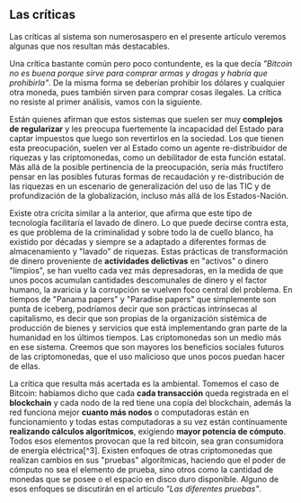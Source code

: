 ## Las críticas

Las críticas al sistema son numerosaspero en el presente artículo veremos algunas que nos resultan más destacables.

Una crítica bastante común pero poco contundente, es la que decía _"Bitcoin no es buena porque sirve para comprar armas y drogas y habría que prohibirla"_. De la misma forma se deberían prohibir los dólares y cualquier otra moneda, pues también sirven para comprar cosas ilegales. La crítica no resiste al primer análisis, vamos con la siguiente.

Están quienes afirman que estos sistemas que suelen ser muy **complejos de regularizar** y les preocupa fuertemente la incapacidad del Estado para captar impuestos que luego son revertirlos en la sociedad. Los que tienen esta preocupación, suelen ver al Estado como un agente re-distribuidor de riquezas y las criptomonedas, como un debilitador de esta función estatal. Más allá de la posible pertinencia de la preocupación, sería más fructífero pensar en las posibles futuras formas de recaudación y re-distribución de las riquezas en un escenario de generalización del uso de las TIC y de profundización de la globalización, incluso más allá de los Estados-Nación.

Existe otra crícita similar a la anterior, que afirma que este tipo de tecnología facilitaría el lavado de dinero. Lo que puede decirse contra esta, es que problema de la criminalidad y sobre todo la de cuello blanco, ha existido por décadas y siempre se a adaptado a diferentes formas de almacenamiento y "lavado" de riquezas. Estas prácticas de transformación de dinero proveniente de **actividades delictivas** en "activos" o dinero "limpios", se han vuelto cada vez más depresadoras, en la medida de que unos pocos acumulan cantidades descomunales de dinero y el factor humano, la avaricia y la corrupción se vuelven foco central del problema. En tiempos de "Panama papers" y "Paradise papers" que simplemente son punta de iceberg, podríamos decir que son prácticas intrínsecas al capitalismo, es decir que son propias de la organización sistémica de producción de bienes y servicios que está implementando gran parte de la humanidad en los últimos tiempos. Las criptomonedas son un medio más en ese sistema. Creemos que son mayores los beneficios sociales futuros de las criptomonedas, que el uso malicioso que unos pocos puedan hacer de ellas.

La crítica que resulta más acertada es la ambiental. Tomemos el caso de Bitcoin: habíamos dicho que cada **cada transacción** queda registrada en el **blockchain** y cada nodo de la red tiene una copia del blockchain, además la red funciona mejor **cuanto más nodos** o computadoras están en funcionamiento y todas estas computadoras a su vez están contínuamente **realizando cálculos algorítmicos**, exigiendo **mayor potencia de cómputo**. Todos esos elementos provocan que la red bitcoin, sea gran consumidora de energía eléctrica[^3]. Existen enfoques de otras criptomonedas que realizan cambios en sus "pruebas" algorítmicas, haciendo que el poder de cómputo no sea el elemento de prueba, sino otros como la cantidad de monedas que se posee o el espacio en disco duro disponible. Alguno de esos enfoques se discutirán en el artículo _"Las diferentes pruebas"_.

